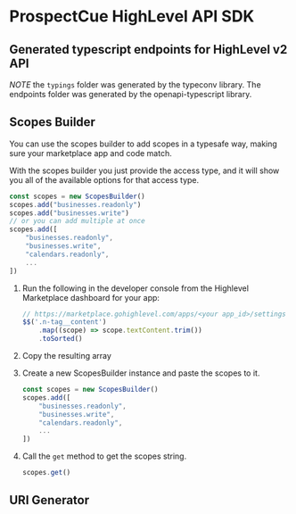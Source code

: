 # ProspectCue HighLevel API SDK

## Generated typescript endpoints for HighLevel v2 API

_NOTE_ the `typings` folder was generated by the typeconv library. The endpoints folder was generated by the openapi-typescript library.

## Scopes Builder

You can use the scopes builder to add scopes in a typesafe way, making sure your marketplace app and code match.

With the scopes builder you just provide the access type, and it will show you all of the available options for that access type.

```ts
const scopes = new ScopesBuilder()
scopes.add("businesses.readonly")
scopes.add("businesses.write")
// or you can add multiple at once
scopes.add([
    "businesses.readonly",
    "businesses.write",
    "calendars.readonly",
    ...
])
```

1. Run the following in the developer console from the Highlevel Marketplace dashboard for your app:

    ```ts
    // https://marketplace.gohighlevel.com/apps/<your app_id>/settings
    $$('.n-tag__content')
        .map((scope) => scope.textContent.trim())
        .toSorted()
    ```

2. Copy the resulting array
3. Create a new ScopesBuilder instance and paste the scopes to it.

    ```ts
    const scopes = new ScopesBuilder()
    scopes.add([
        "businesses.readonly",
        "businesses.write",
        "calendars.readonly",
        ...
    ])
    ```

4. Call the `get` method to get the scopes string.

    ```ts
    scopes.get()
    ```

## URI Generator
